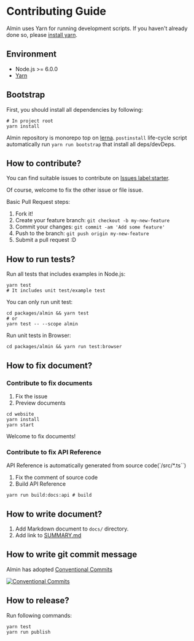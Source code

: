 # Contributing Guide

Almin uses Yarn for running development scripts.
If you haven't already done so, please [install yarn](https://yarnpkg.com/en/docs/install).

## Environment

- Node.js >= 6.0.0
- [Yarn](https://yarnpkg.com/en/docs/install)

## Bootstrap

First, you should install all dependencies by following:

    # In project root
    yarn install
    
Almin repository is monorepo top on [lerna](https://github.com/lerna/lerna "lerna").
`postinstall` life-cycle script automatically run `yarn run bootstrap` that install all deps/devDeps.

## How to contribute?

You can find suitable issues to contribute on [Issues label:starter](https://github.com/almin/almin/issues?q=is%3Aissue+is%3Aopen+label%3Astarter "Issues · almin/almin").

Of course, welcome to fix the other issue or file issue. 

Basic Pull Request steps:

1. Fork it!
2. Create your feature branch: `git checkout -b my-new-feature`
3. Commit your changes: `git commit -am 'Add some feature'`
4. Push to the branch: `git push origin my-new-feature`
5. Submit a pull request :D

## How to run tests?

Run all tests that includes examples in Node.js:

    yarn test
    # It includes unit test/example test

You can only run unit test:

    cd packages/almin && yarn test
    # or
    yarn test -- --scope almin

Run unit tests in Browser:

    cd packages/almin && yarn run test:browser

## How to fix document?

### Contribute to fix documents

1. Fix the issue
2. Preview documents

```
cd website
yarn install
yarn start
```

Welcome to fix documents!

### Contribute to fix API Reference

API Reference is automatically generated from source code(`/src/*.ts``)

1. Fix the comment of source code
2. Build API Reference

```
yarn run build:docs:api # build
```

## How to write document?

1. Add Markdown document to `docs/` directory.
2. Add link to [SUMMARY.md](../SUMMARY.md)

## How to write git commit message

Almin has adopted [Conventional Commits](https://conventionalcommits.org/ "Conventional Commits")

[![Conventional Commits](https://img.shields.io/badge/Conventional%20Commits-1.0.0-yellow.svg)](https://conventionalcommits.org)

## How to release?

Run following commands:

```
yarn test
yarn run publish
```
